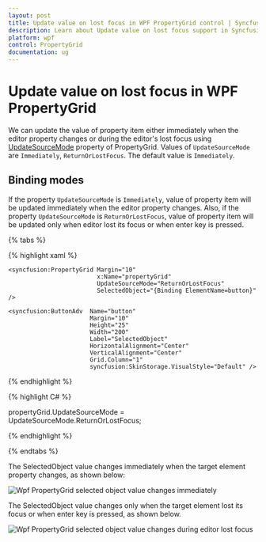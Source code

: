 ```yaml
---
layout: post
title: Update value on lost focus in WPF PropertyGrid control | Syncfusion
description: Learn about Update value on lost focus support in Syncfusion Essential Studio WPF PropertyGrid control, its elements and more.
platform: wpf
control: PropertyGrid 
documentation: ug
---
```


# Update value on lost focus in WPF PropertyGrid

We can update the value of property item either immediately when the editor property changes or during the editor's lost focus using [UpdateSourceMode](https://help.syncfusion.com/cr/wpf/Syncfusion.Windows.PropertyGrid.PropertyGrid.html#Syncfusion_Windows_PropertyGrid_PropertyGrid_UpdateSourceMode) property of PropertyGrid. Values of `UpdateSourceMode` are `Immediately`, `ReturnOrLostFocus`. The default value is `Immediately`.

## Binding modes 

 If the property `UpdateSourceMode` is `Immediately`, value of property item will be updated immediately when the editor property changes. Also, if the property `UpdateSourceMode` is `ReturnOrLostFocus`, value of property item will be updated only when editor lost its focus or when enter key is pressed.

{% tabs %}

{% highlight xaml %}

<Grid>
    <Grid.ColumnDefinitions>
        <ColumnDefinition Width="0.6*"/>
        <ColumnDefinition Width="0.4*"/>
    </Grid.ColumnDefinitions>

    <syncfusion:PropertyGrid Margin="10" 
                             x:Name="propertyGrid"
                             UpdateSourceMode="ReturnOrLostFocus" 
                             SelectedObject="{Binding ElementName=button}" />
    
    <syncfusion:ButtonAdv  Name="button" 
                           Margin="10" 
                           Height="25" 
                           Width="200" 
                           Label="SelectedObject"
                           HorizontalAlignment="Center" 
                           VerticalAlignment="Center"
                           Grid.Column="1" 
                           syncfusion:SkinStorage.VisualStyle="Default" />
</Grid>

{% endhighlight %}

{% highlight C# %}

propertyGrid.UpdateSourceMode = UpdateSourceMode.ReturnOrLostFocus;

{% endhighlight %}

{% endtabs %}

The SelectedObject value changes immediately when the target element property changes, as shown below:

![Wpf PropertyGrid selected object value changes immediately](Binding-with-any-object_images/wpf-propertygrid-updatesourcemode-immediately.gif)

The SelectedObject value changes only when the target element lost its focus or when enter key is pressed, as shown below.

![Wpf PropertyGrid selected object value changes during editor lost focus](Binding-with-any-object_images/wpf-propertygrid-updatesourcemode-lost-focus.gif)

